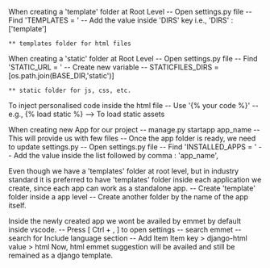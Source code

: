 When creating a 'template' folder at Root Level
    -- Open settings.py file
        -- Find 'TEMPLATES = '
        -- Add the value inside 'DIRS' key i.e., 'DIRS' : ['template']

    ** templates folder for html files

When creating a 'static' folder at Root Level
    -- Open settings.py file
        -- Find 'STATIC_URL = '
        -- Create new variable
            -- STATICFILES_DIRS = [os.path.join(BASE_DIR,'static')]

    ** static folder for js, css, etc.

To inject personalised code inside the html file
    -- Use '{% your code %}'
        -- e.g., 
            {% load static %}  --> To load static assets
            <link rel="stylesheet" href="{% static 'style.css' %}">

When creating new App for our project
    -- manage.py startapp app_name
        -- This will provide us with few files
    -- Once the app folder is ready, we need to update settings.py
    -- Open settings.py file
        -- Find 'INSTALLED_APPS =  '
        -- Add the value inside the list followed by comma : 'app_name',


Even though we have a 'templates' folder at root level, but in industry standard it is preferred to have 'templates' folder inside each application we create, since each app can work as a standalone app.
    -- Create 'template' folder inside a app level
        -- Create another folder by the name of the app itself.

Inside the newly created app we wont be availed by emmet by default inside vscode.
    -- Press [ Ctrl + , ] to open settings
    -- search emmet
        -- search for Include language section
            -- Add Item
                Item key > django-html
                value > html
    Now, html emmet suggestion will be availed and still be remained as a django template.
